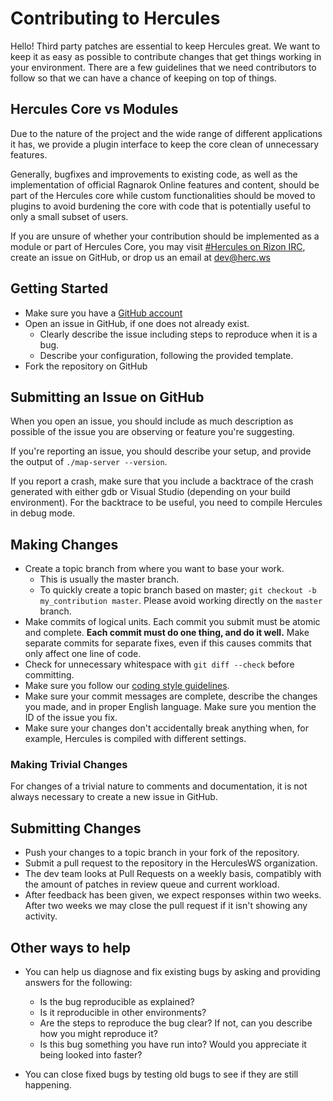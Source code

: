 # Contributing to Hercules

Hello! Third party patches are essential to keep Hercules great. We want to
keep it as easy as possible to contribute changes that get things working in
your environment. There are a few guidelines that we need contributors to
follow so that we can have a chance of keeping on top of things.

## Hercules Core vs Modules

Due to the nature of the project and the wide range of different applications
it has, we provide a plugin interface to keep the core clean of unnecessary
features.

Generally, bugfixes and improvements to existing code, as well as the
implementation of official Ragnarok Online features and content, should be part
of the Hercules core while custom functionalities should be moved to plugins
to avoid burdening the core with code that is potentially useful to only a small subset
of users.

If you are unsure of whether your contribution should be implemented as a
module or part of Hercules Core, you may visit [#Hercules on Rizon
IRC](https://herc.ws/board/topic/91-hercules-irc/), create an issue on GitHub,
or drop us an email at dev@herc.ws

## Getting Started

* Make sure you have a [GitHub account](https://github.com/signup/free)
* Open an issue in GitHub, if one does not already exist.
  * Clearly describe the issue including steps to reproduce when it is a bug.
  * Describe your configuration, following the provided template.
* Fork the repository on GitHub

## Submitting an Issue on GitHub

When you open an issue, you should include as much description as possible of 
the issue you are observing or feature you're suggesting.

If you're reporting an issue, you should describe your setup, and provide the
output of `./map-server --version`.

If you report a crash, make sure that you include a backtrace of the crash
generated with either gdb or Visual Studio (depending on your build
environment). For the backtrace to be useful, you need to compile Hercules in
debug mode.

## Making Changes

* Create a topic branch from where you want to base your work.
  * This is usually the master branch.
  * To quickly create a topic branch based on master; `git checkout -b
    my_contribution master`. Please avoid working directly on the
    `master` branch.
* Make commits of logical units. Each commit you submit must be atomic and
  complete. **Each commit must do one thing, and do it well.** Make separate commits 
  for separate fixes, even if this causes commits that only affect one line of code.
* Check for unnecessary whitespace with `git diff --check` before committing.
* Make sure you follow our [coding style
  guidelines](https://github.com/HerculesWS/Hercules/wiki/Coding-Style).
* Make sure your commit messages are complete, describe the changes you made,
  and in proper English language. Make sure you mention the ID of the issue
  you fix.
* Make sure your changes don't accidentally break anything when, for example,
  Hercules is compiled with different settings.

### Making Trivial Changes

For changes of a trivial nature to comments and documentation, it is not always
necessary to create a new issue in GitHub.

## Submitting Changes

* Push your changes to a topic branch in your fork of the repository.
* Submit a pull request to the repository in the HerculesWS organization.
* The dev team looks at Pull Requests on a weekly basis, compatibly with the
  amount of patches in review queue and current workload.
* After feedback has been given, we expect responses within two weeks. After two
  weeks we may close the pull request if it isn't showing any activity.

## Other ways to help

* You can help us diagnose and fix existing bugs by asking and providing answers for the following:

  * Is the bug reproducible as explained?
  * Is it reproducible in other environments?
  * Are the steps to reproduce the bug clear? If not, can you describe how you might reproduce it?
  * Is this bug something you have run into? Would you appreciate it being looked into faster?

* You can close fixed bugs by testing old bugs to see if they are still happening.

